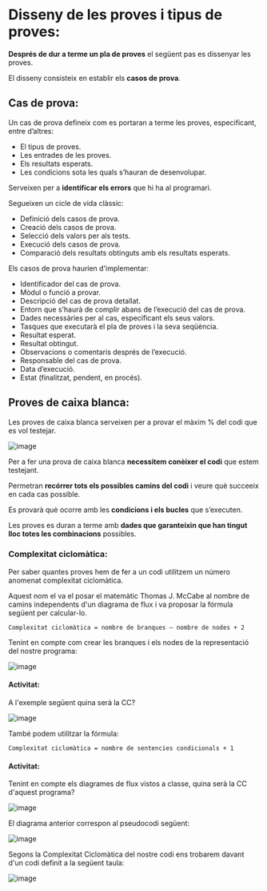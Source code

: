 # Disseny de les proves i tipus de proves:

**Després de dur a terme un pla de proves** el següent pas es dissenyar les proves.

El disseny consisteix en establir els **casos de prova**.

## Cas de prova:

Un cas de prova defineix com es portaran a terme les proves, especificant, entre d’altres: 
- El tipus de proves. 
- Les entrades de les proves.
- Els resultats esperats.
- Les condicions sota les quals s’hauran de desenvolupar.

Serveixen per a **identificar els errors** que hi ha al programari.

Segueixen un cicle de vida clàssic:
- Definició dels casos de prova.
- Creació dels casos de prova.
- Selecció dels valors per als tests.
- Execució dels casos de prova.
- Comparació dels resultats obtinguts amb els resultats esperats.

Els casos de prova hauríen d'implementar:
- Identificador del cas de prova.
- Mòdul o funció a provar.
- Descripció del cas de prova detallat.
- Entorn que s’haurà de complir abans de l’execució del cas de prova.
- Dades necessàries per al cas, especificant els seus valors.
- Tasques que executarà el pla de proves i la seva seqüència.
- Resultat esperat.
- Resultat obtingut.
- Observacions o comentaris després de l’execució.
- Responsable del cas de prova.
- Data d’execució.
- Estat (finalitzat, pendent, en procés).

## Proves de caixa blanca:

Les proves de caixa blanca serveixen per a provar el màxim % del codi que es vol testejar.

![image](https://user-images.githubusercontent.com/110727546/204605793-0e0efc35-9e15-446e-88db-338587a12242.png)

Per a fer una prova de caixa blanca **necessitem conèixer el codi** que estem testejant.

Permetran **recórrer tots els possibles camins del codi** i veure què succeeix en cada cas possible. 

Es provarà què ocorre amb les **condicions i els bucles** que s’executen. 

Les proves es duran a terme amb **dades que garanteixin que han tingut lloc totes les combinacions** possibles.

### Complexitat ciclomàtica:

Per saber quantes proves hem de fer a un codi utilitzem un número anomenat complexitat ciclomàtica.

Aquest nom el va el posar el matemàtic Thomas J. McCabe al nombre de camins independents d'un diagrama de flux i va proposar la fórmula següent per calcular-lo.

```
Complexitat ciclomàtica = nombre de branques – nombre de nodes + 2
```
Tenint en compte com crear les branques i els nodes de la representació del nostre programa:

![image](https://user-images.githubusercontent.com/110727546/204613744-508c210c-7181-4540-9c0e-535f7191b818.png)

#### Activitat:

A l'exemple següent quina serà la CC?

![image](https://user-images.githubusercontent.com/110727546/204612433-f3fb7e69-8db8-4645-8c6c-672d29e274c9.png)

També podem utilitzar la fórmula:

```
Complexitat ciclomàtica = nombre de sentencies condicionals + 1
```

#### Activitat:

Tenint en compte els diagrames de flux vistos a classe, quina serà la CC d'aquest programa?

![image](https://user-images.githubusercontent.com/110727546/204614214-5a73d89b-66e4-4f1b-8e4a-bbfd6e1885b6.png)

El diagrama anterior correspon al pseudocodi següent:

![image](https://user-images.githubusercontent.com/110727546/204614333-30ccb3e7-00f7-45fe-b0aa-332847c1fcd5.png)

Segons la Complexitat Ciclomàtica del nostre codi ens trobarem davant d'un codi definit a la següent taula:

![image](https://user-images.githubusercontent.com/110727546/204614806-25949541-7ea2-498c-89b0-65336bf32dee.png)



